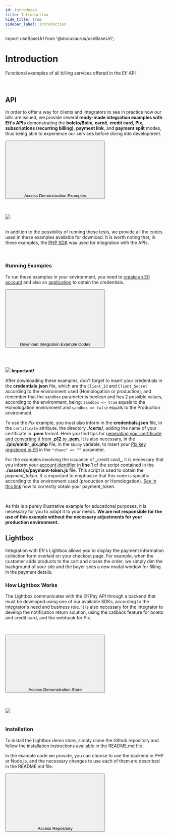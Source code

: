 ```yaml
---
id: introducao
title: Introduction
hide_title: true
sidebar_label: Introduction
---
```


import useBaseUrl from '@docusaurus/useBaseUrl';

<h1 className="titulo">Introduction</h1>
<div className="conteudo">

<div className="subtitulo">
Functional examples of all billing services offered in the Efí API
</div>

<br/>
<br/>

## API

In order to offer a way for clients and integrators to see in practice how our bills are issued, we provide several **ready-made integration examples with Efí's APIs** demonstrating the **boleto/Bolix**, **carnê**, **credit card**, **Pix**, **subscriptions (recurring billing)**, **payment link**, and **payment split** modes, thus being able to experience our services before diving into development.

<a href="https://exemplos-integracao.efipay.com.br/"  target="_blank" alt="Exemplos"><button className="buttonPostman">
<svg className="icon">
 
</svg>
  Access Demonstration Examples
</button></a>

<br/>
<br/>
<br/>

<div className="gif">
<a href="https://exemplos-integracao.efipay.com.br/" target="_blank"><img align="center" src="/img/exemplo-integracao.gif"/>  
</a>
</div>

<br/>

In addition to the possibility of running these tests, we provide all the codes used in these examples available for download. It is worth noting that, in these examples, the <a href="/en/docs/sdk/php" target="_blank">PHP SDK</a> was used for integration with the APIs.


<br/>

### Running Examples

To run these examples in your environment, you need to <a href="https://sejaefi.com.br/#abrirconta" target="_blank">create an Efí account</a> and also an <a href="https://sejaefi.com.br/central-de-ajuda/api/como-criar-uma-nova-aplicacao-para-usar-a-api-pix#conteudo" target="_blank">application</a> to obtain the credentials.

<a href="https://exemplos-integracao.efipay.com.br/download/exemplos-integracao.zip" alt="Code"><button className="buttonPostman">
<svg className="icon-download">
 
</svg>
  Download Integration Example Codes
</button></a>

<br/><br/>

<div className="admonition admonition_caution">
<div>
<img src="/img/exclamation-triangle-orange.svg"/> <b>Important!</b>
</div>
<p>After downloading these examples, don't forget to insert your credentials in the <b>credentials.json</b> file, which are the <code>Client_Id</code> and <code>Client_Secret</code> according to the environment used (Homologation or production), and remember that the <code>sandbox</code> parameter is boolean and has 2 possible values, according to the environment, being: <code>sandbox => true</code> equals to the Homologation environment and <code>sandbox => false</code> equals to the Production environment.</p>

<p>To use the <i>Pix</i> example, you must also inform in the <b>credentials.json</b> file, in the <code>certificate</code> attribute, the directory <b>./certs/</b>, adding the name of your certificate in <b>.pem</b> format. Here you find tips for <a href="/en/docs/api-pix/credenciais#generating-a-p12-certificate" target="_blank">generating your certificate and converting it from <b>.p12</b> to <b>.pem</b></a>. It is also necessary, in the <b>./pix/emitir_pix.php</b> file, in the <code>$body</code> variable, to insert your <a href="https://sejaefi.com.br/central-de-ajuda/pix/como-cadastrar-chaves-pix#conteudo"  target="_blank">Pix key registered in Efí</a> in the <code>"chave" => ""</code> parameter.</p>

<p>For the examples involving the issuance of _credit card_, it is necessary that you inform your <a href="/img/identificador.png" target="_blank">account identifier</a> in <b>line 1</b> of the script contained in the <b>./assets/js/payment-token.js</b> file. This script is used to obtain the <i>payment_token</i>. It is important to emphasize that this code is specific according to the environment used (production or Homologation). <a href="/en/docs/api-cobrancas/cartao#obtaining-the-payment_token" target="_blank">See in this link</a> how to correctly obtain your payment_token.</p>
</div>
<br/>

As this is a purely illustrative example for educational purposes, it is necessary for you to adapt it to your needs. **We are not responsible for the use of this example without the necessary adjustments for your production environment.**

## Lightbox

Integration with Efí's Lightbox allows you to display the payment information collection form overlaid on your checkout page. For example, when the customer adds products to the cart and closes the order, we simply dim the background of your site and the buyer sees a new modal window for filling in the payment details.

### How Lightbox Works

The Lightbox communicates with the Efí Pay API through a backend that must be developed using one of our available SDKs, according to the integrator's need and business rule. It is also necessary for the integrator to develop the notification return solution, using the callback feature for boleto and credit card, and the webhook for Pix.

<br/>

<a href="https://lightbox.efipay.com.br/"  target="_blank" alt="Examples"><button className="buttonPostman">
<svg className="icon">
 
</svg>
  Access Demonstration Store
</button></a>

<br/>
<br/>
<br/>

<div className="gif">
<a href="https://lightbox.efipay.com.br/" target="_blank"><img align="center" src="/img/exemplo-lightbox.gif"/>  
</a>
</div>

<br/>

### Installation

To install the Lightbox demo store, simply clone the Github repository and follow the installation instructions available in the README.md file.

In the example code we provide, you can choose to use the backend in PHP or Node.js, and the necessary changes to use each of them are described in the README.md file.

<a href="https://github.com/efipay/lightbox-efi/tree/main"  target="_blank" alt="Examples"><button className="buttonPostman">
<svg className="icon">
 
</svg>
  Access Repository
</button></a>

</div>